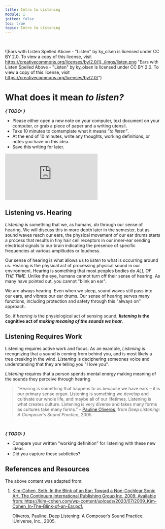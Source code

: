 ```yaml
---
title: Intro to Listening
module: 1
jotted: false
toc: true
topic: Intro to Listening
---
```



<br />

![Ears with Listen Spelled Above - "Listen" by ky_olsen is licensed under CC BY 2.0. To view a copy of this license, visit https://creativecommons.org/licenses/by/2.0/](../imgs/listen.png "Ears with Listen Spelled Above - "Listen" by ky_olsen is licensed under CC BY 2.0. To view a copy of this license, visit https://creativecommons.org/licenses/by/2.0/")

# What does it mean _to listen?_

**_{ TODO: }_**

- Please either open a new note on your computer, text document on your computer, or grab a piece of paper and a writing utensil.
- Take 10 minutes to contemplate what it means _"to listen"_.
- At the end of 10 minutes, write any thoughts, working definitions, or notes you have on this idea.
- Save this writing for later.


<div class="embed-responsive embed-responsive-16by9"><iframe class="embed-responsive-item" src="https://www.youtube.com/embed/1LquVt0RdLY" frameborder="0" allow="accelerometer; autoplay; encrypted-media; gyroscope; picture-in-picture" allowfullscreen></iframe></div>

## Listening vs. Hearing

_Listening_ is something that we, as humans, _do_ through our sense of hearing. We will discuss this in more depth later in the semester, but as sound waves reach our ears, the physical movement of our ear drums starts a process that results in tiny hair cell receptors in our inner-ear sending electrical signals to our brain indicating the presence of specific frequencies at various amplitudes or loudness.

Our sense of hearing is what allows us to _listen_ to what is occurring around us. Hearing is the physical act of processing physical sound in our environment. Hearing is something that most peoples bodies do _ALL OF THE TIME_. Unlike the eye, humans cannot turn off their sense of hearing. As many have pointed out, you cannot "blink an ear".

<!--

> "The blink of an eye lasts three hundred milliseconds. The blink of an ear lasts considerably longer. From birth to death, the ear never closes. "
>
> - [Seth Kim-Cohen, In the Blink of an Ear, 2009](https://kim-cohen.com/wp-content/uploads/2020/07/2009_Kim-Cohen_In-The-Blink-of-an-Ear.pdf)

-->

We are always hearing. Even when we sleep, sound waves still pass into our ears, and vibrate our ear drums. Our sense of hearing serves many functions, including protection and safety through this "always on" approach.

So, if _hearing_ is the physiological act of sensing sound, **_listening_ is the cognitive act of _making meaning of the sounds we hear_**.

## Listening Requires Work

Listening requires active work and focus. As an example, _Listening_ is recognizing that a sound is coming from behind you, and is most likely a tree creaking in the wind. _Listening_ is deciphering someones voice and understanding that they are telling you "I love you".

_Listening_ requires that a person spends mental energy making meaning of the sounds they perceive through hearing.

> “Hearing is something that happens to us because we have ears – it is our primary sense organ. Listening is something we develop and cultivate our whole life, and maybe all of our lifetimes. Listening is what creates culture. Listening is very diverse and takes many forms as cultures take many forms.”
> – [Pauline Oliveros](https://en.wikipedia.org/wiki/Pauline_Oliveros), from _Deep Listening: A Composer’s Sound Practice_, 2005.



<br />


**_{ TODO: }_**

- Compare your written "working definition" for listening with these new ideas.
- Did you capture these subtleties?




<div class="ref">
<h2>References and Resources</h2>

The above content was adapted from:

<ol>
<li><a href="https://kim-cohen.com/wp-content/uploads/2020/07/2009_Kim-Cohen_In-The-Blink-of-an-Ear.pdf">Kim-Cohen, Seth. In the Blink of an Ear: Toward a Non-Cochlear Sonic Art. The Continuum International Publishing Group Inc, 2009, Available from: https://kim-cohen.com/wp-content/uploads/2020/07/2009_Kim-Cohen_In-The-Blink-of-an-Ear.pdf.</a></li>

  <!--
<li><a href="https://moodle.umt.edu/pluginfile.php/3785020/mod_resource/content/0/Oliveros%20-%202005%20-%20Deep%20Listening%20A%20Composer’s%20Sound%20Practice.pdf">

-->
  
  Oliveros, Pauline. Deep Listening: A Composer’s Sound Practice. iUniverse, Inc., 2005.
  <!--
  Available from: https://monoskop.org/images/2/2c/Oliveros_Pauline_Deep_Listening_A_Composers_Sound_Practice_2005.pdf</a></li>
</ol>
</div>
-->

